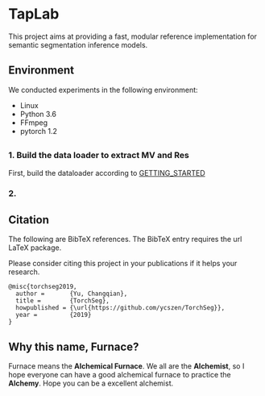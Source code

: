 # TapLab
This project aims at providing a fast, modular reference implementation for 
semantic segmentation inference models.

## Environment
We conducted experiments in the following environment:
 - Linux
 - Python 3.6
 - FFmpeg
 - pytorch 1.2

## 

### 1. Build the data loader to extract MV and Res
First, build the dataloader according to [GETTING_STARTED](./data_loader/GETTING_STARTED.md)

### 2. 

## Citation
The following are BibTeX references. The BibTeX entry requires the url LaTeX package.

Please consider citing this project in your publications if it helps your research. 
```
@misc{torchseg2019,
  author =       {Yu, Changqian},
  title =        {TorchSeg},
  howpublished = {\url{https://github.com/ycszen/TorchSeg}},
  year =         {2019}
}
```


## Why this name, Furnace?
Furnace means the **Alchemical Furnace**. We all are the **Alchemist**, so I hope everyone can have a good alchemical furnace to practice the **Alchemy**. Hope you can be a excellent alchemist. 

